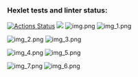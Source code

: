 ### Hexlet tests and linter status:
[![Actions Status](https://github.com/raklovs/java-project-lvl1/workflows/hexlet-check/badge.svg)](https://github.com/raklovs/java-project-lvl1/actions)
<a href="https://codeclimate.com/github/raklovs/java-project-lvl1/maintainability"><img src="https://api.codeclimate.com/v1/badges/88940fc4acaa0ee73fd3/maintainability" /></a>
![img.png](img.png)
![img_1.png](img_1.png)

![img_2.png](img_2.png)
![img_3.png](img_3.png)

![img_4.png](img_4.png)
![img_5.png](img_5.png)

![img_7.png](img_7.png)
![img_6.png](img_6.png)

